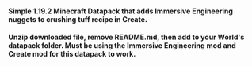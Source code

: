 #### Simple 1.19.2 Minecraft Datapack that adds Immersive Engineering nuggets to crushing tuff recipe in Create.
#### Unzip downloaded file, remove README.md, then add to your World's datapack folder. Must be using the Immersive Engineering mod and Create mod for this datapack to work.
